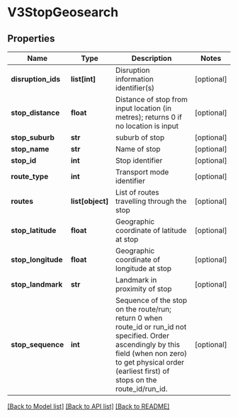 # V3StopGeosearch

## Properties
Name | Type | Description | Notes
------------ | ------------- | ------------- | -------------
**disruption_ids** | **list[int]** | Disruption information identifier(s) | [optional] 
**stop_distance** | **float** | Distance of stop from input location (in metres); returns 0 if no location is input | [optional] 
**stop_suburb** | **str** | suburb of stop | [optional] 
**stop_name** | **str** | Name of stop | [optional] 
**stop_id** | **int** | Stop identifier | [optional] 
**route_type** | **int** | Transport mode identifier | [optional] 
**routes** | **list[object]** | List of routes travelling through the stop | [optional] 
**stop_latitude** | **float** | Geographic coordinate of latitude at stop | [optional] 
**stop_longitude** | **float** | Geographic coordinate of longitude at stop | [optional] 
**stop_landmark** | **str** | Landmark in proximity of stop | [optional] 
**stop_sequence** | **int** | Sequence of the stop on the route/run; return 0 when route_id or run_id not specified. Order ascendingly by this field (when non zero) to get physical order (earliest first) of stops on the route_id/run_id. | [optional] 

[[Back to Model list]](../README.md#documentation-for-models) [[Back to API list]](../README.md#documentation-for-api-endpoints) [[Back to README]](../README.md)


